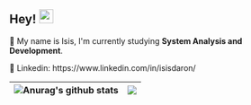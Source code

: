 ## Hey! <img src="https://raw.githubusercontent.com/verma-anushka/verma-anushka/master/gifs/wave.gif" width="25px">
<p> 🚀 My name is Isis, I'm currently studying <strong> System Analysis and Development</strong>. </p>
<p> 📩 Linkedin: https://www.linkedin.com/in/isisdaron/ </p>


| <img align="center" src="https://github-readme-stats.vercel.app/api?username=isismd&count_private=true&theme=dracula&show_icons=true&hide=prs" alt="Anurag's github stats" /> | <img align="center" src="https://github-readme-stats.vercel.app/api/top-langs/?username=isismd&hide=html&layout=compact&theme=dracula&langs_count=10" /> |
| ------------- | ------------- |

 
